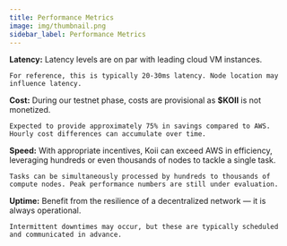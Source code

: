 ```yaml
---
title: Performance Metrics
image: img/thumbnail.png
sidebar_label: Performance Metrics
---
```


**Latency:** 
Latency levels are on par with leading cloud VM instances.

    For reference, this is typically 20-30ms latency. Node location may influence latency.

**Cost:** 
During our testnet phase, costs are provisional as **$KOII** is not monetized.

    Expected to provide approximately 75% in savings compared to AWS. Hourly cost differences can accumulate over time.

**Speed:** 
With appropriate incentives, Koii can exceed AWS in efficiency, leveraging hundreds or even thousands of nodes to tackle a single task.

    Tasks can be simultaneously processed by hundreds to thousands of compute nodes. Peak performance numbers are still under evaluation.

**Uptime:** Benefit from the resilience of a decentralized network — it is always operational.

    Intermittent downtimes may occur, but these are typically scheduled and communicated in advance.